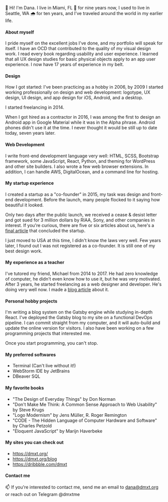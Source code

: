 👋 Hi! I'm Dana. I live in Miami, FL 🌴 for nine years now, I used to live in Seattle, WA 🌧 for ten years, and I've traveled around the world in my earlier life.

#### About myself
I pride myself on the excellent jobs I've done, and my portfolio will speak for itself. I have an OCD that contributed to the quality of my visual design work. I read every book regarding usability and user experience. I learned that all UX design studies for basic physical objects apply to an app user experience. I now have 17 years of experience in my belt.

#### Design
How I got started: I've been practicing as a hobby in 2006, by 2009 I started working professionally on design and web development: logotype, UX design, UI design, and app design for iOS, Android, and a desktop.

I started freelancing in 2014. 

When I got hired as a contractor in 2016, I was among the first to design an Android app in Google Material while it was in the Alpha phrase. Android phones didn't use it at the time. I never thought it would be still up to date today, seven years later.

#### Web Development
I write front-end development language very well: HTML, SCSS, Bootstrap framework, some JavaScript, React, Python, and theming for WordPress and other site builders. I also wrote a few web browser extensions. In addition, I can handle AWS, DigitalOcean, and a command line for hosting.

#### My startup experience
I created a startup as a "co-founder" in 2015, my task was design and front-end development. Before the launch, many people flocked to it saying how beautiful it looked.

Only two days after the public launch, we received a cease & desist letter and got sued for 3 million dollars by RIAA, Sony, and other companies in interest. If you're curious, there are five or six articles about us, here's a [final article](https://torrentfreak.com/riaa-and-aurous-settle-piracy-lawsuit-for-3-million-151209/) that concluded the startup. 

I just moved to USA at this time, I didn't know the laws very well. Few years later, I found out I was not registered as a co-founder. It is still one of my best design work.

#### My experience as a teacher
I've tutored my friend, Michael from 2014 to 2017. He had zero knowledge of computer, he didn't even know how to use it, but he was very motivated. After 3 years, he started freelancing as a web designer and developer. He's doing very well now. I made a [blog article](https://medium.com/@dmxt/mentoring-a-student-who-is-a-computer-casual-to-a-designer-front-end-developer-79cb16afc42f) about it. 

#### Personal hobby projects
I'm writing a blog system on the Gatsby engine while studying in-depth React. I've deployed the Gatsby blog to my site on a functional DevOps pipeline. I can commit straight from my computer, and it will auto-build and update the online version for visitors. I also have been working on a few programming projects that interested me.

Once you start programming, you can't stop.

#### My preferred softwares
* Terminal (Can't live without it!)
* WebStorm IDE by JetBrains
* DBeaver SQL

#### My favorite books
* "The Design of Everyday Things" by Don Norman
* "Don't Make Me Think: A Common Sense Approach to Web Usability" by Steve Krugs
* "Logo Modernism" by Jens Müller, R. Roger Remington
* "CODE - The Hidden Language of Computer Hardware and Software" by Charles Petzold
* "Eloquent JavaScript" by Marijn Haverbeke

#### My sites you can check out
* https://dmxt.org/
* https://dmxt.org/blog
* https://dribbble.com/dmxt

#### Contact me
📫 If you're interested to contact me, send me an email to dana@dmxt.org or reach out on Telegram @dmxtme
